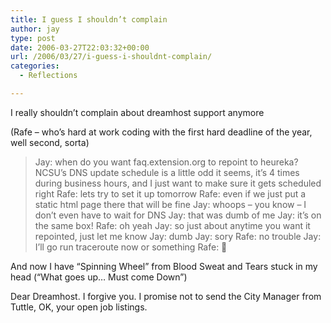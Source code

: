 ```yaml
---
title: I guess I shouldn’t complain
author: jay
type: post
date: 2006-03-27T22:03:32+00:00
url: /2006/03/27/i-guess-i-shouldnt-complain/
categories:
  - Reflections

---
```

I really shouldn’t complain about dreamhost support anymore

(Rafe &#8211; who’s hard at work coding with the first hard deadline of the year, well second, sorta)

> Jay: when do you want faq.extension.org to repoint to heureka? NCSU’s DNS update schedule is a little odd it seems, it’s 4 times during business hours, and I just want to make sure it gets scheduled right Rafe: lets try to set it up tomorrow Rafe: even if we just put a static html page there that will be fine Jay: whoops &#8211; you know &#8211; I don’t even have to wait for DNS Jay: that was dumb of me Jay: it’s on the same box! Rafe: oh yeah Jay: so just about anytime you want it repointed, just let me know Jay: dumb Jay: sory Rafe: no trouble Jay: I’ll go run traceroute now or something Rafe: 🙂

And now I have “Spinning Wheel” from Blood Sweat and Tears stuck in my head (“What goes up… Must come Down”)

Dear Dreamhost. I forgive you. I promise not to send the City Manager from Tuttle, OK, your open job listings.